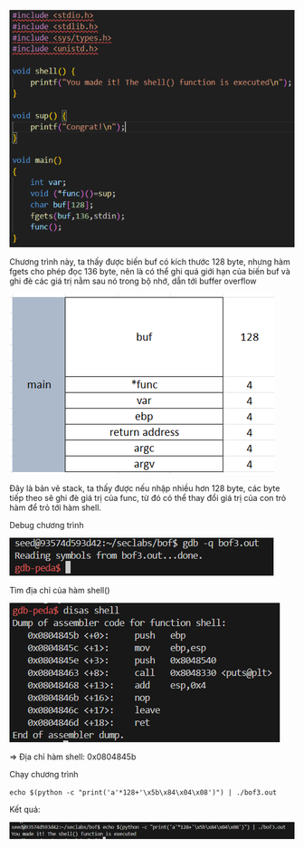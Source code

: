 ![alt text](images/image-18.png)

Chương trình này, ta thấy được biến buf có kích thước 128 byte, nhưng hàm fgets cho phép đọc 136 byte, nên là có thể ghi quá giới hạn của biến buf và ghi đè các giá trị nằm sau nó trong bộ nhớ, dẫn tới buffer overflow

![alt text](images/image-19.png)

Đây là bản vẽ stack, ta thấy được nếu nhập nhiều hơn 128 byte, các byte tiếp theo sẽ ghi đè giá trị của func, từ đó có thể thay đổi giá trị của con trỏ hàm để trỏ tới hàm shell.

Debug chương trình

![alt text](images/image-20.png)

Tìm địa chỉ của hàm shell()

![alt text](images/image-21.png)

=> Địa chỉ hàm shell: 0x0804845b

Chạy chương trình

`echo $(python -c "print('a'*128+'\x5b\x84\x04\x08')") | ./bof3.out`

Kết quả:

![alt text](images/image-22.png)
